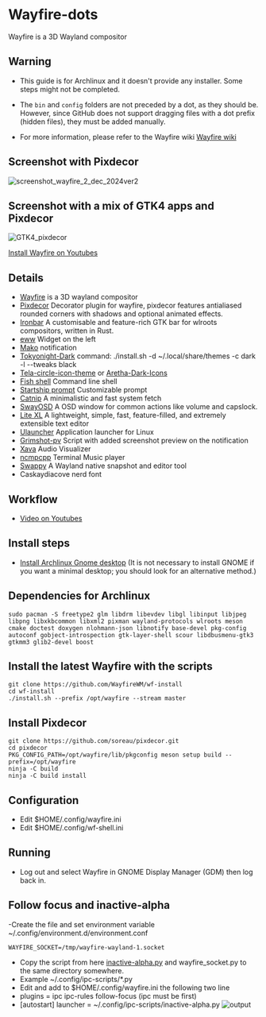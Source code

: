 # Wayfire-dots
Wayfire is a 3D Wayland compositor
## Warning 
- This guide is for Archlinux and it doesn't provide any installer. Some steps might not be completed.

- The ```bin``` and ```config``` folders are not preceded by a dot, as they should be. However,
  since GitHub does not support dragging files with a dot prefix (hidden files), they must be added manually.

- For more information, please refer to the Wayfire wiki [Wayfire wiki](https://github.com/WayfireWM/wayfire/wiki)
## Screenshot with Pixdecor
![screenshot_wayfire_2_dec_2024ver2](https://github.com/user-attachments/assets/6ce465da-e8a9-45d5-a87c-8932cd7ae366)

## Screenshot with a mix of GTK4 apps and Pixdecor 
![GTK4_pixdecor](https://github.com/user-attachments/assets/58606e37-6f79-4ad9-b1cf-20cef66b1213)


[Install Wayfire on Youtubes](https://youtu.be/abtU54uMXH0)

## Details
- [Wayfire](https://github.com/WayfireWM/wayfire) is a 3D wayland compositor
- [Pixdecor](https://github.com/soreau/pixdecor) Decorator plugin for wayfire, pixdecor features antialiased rounded corners with shadows and optional animated effects.
- [Ironbar](https://github.com/JakeStanger/ironbar) A customisable and feature-rich GTK bar for wlroots compositors, written in Rust.
- [eww](https://github.com/elkowar/eww) Widget on the left
- [Mako](https://github.com/emersion/mako) notification
- [Tokyonight-Dark](https://github.com/Fausto-Korpsvart/Tokyo-Night-GTK-Theme) command: ./install.sh -d ~/.local/share/themes -c dark -l --tweaks black
- [Tela-circle-icon-theme](https://github.com/vinceliuice/Tela-circle-icon-theme#tela-circle-icon-theme) or [Aretha-Dark-Icons](https://www.gnome-look.org/p/2180417) 
- [Fish shell](https://github.com/fish-shell/fish-shell) Command line shell
- [Startship prompt](https://starship.rs/) Customizable prompt
- [Catnip](https://github.com/iinsertNameHere/catnip) A minimalistic and fast system fetch
- [SwayOSD](https://github.com/ErikReider/SwayOSD) A OSD window for common actions like volume and capslock.
- [Lite XL](https://lite-xl.com/) A lightweight, simple, fast, feature-filled, and extremely extensible text editor
- [Ulauncher](https://ulauncher.io/) Application launcher for Linux
- [Grimshot-pv](https://github.com/ferdiebergado/grimshot-pv) Script with added screenshot preview on the notification
- [Xava](https://github.com/nikp123/xava#programming-opengl-shaders) Audio Visualizer
- [ncmpcpp](https://github.com/ncmpcpp/ncmpcpp) Terminal Music player
- [Swappy](https://github.com/jtheoof/swappy) A Wayland native snapshot and editor tool
- Caskaydiacove nerd font

## Workflow
- [Video on Youtubes](https://youtu.be/UAivOL47Qn4)

## Install steps
- [Install Archlinux Gnome desktop](https://youtu.be/5dzgKCZbSlA)
(It is not necessary to install GNOME if you want a minimal desktop; you should look for an alternative method.)
  
## Dependencies for Archlinux
```
sudo pacman -S freetype2 glm libdrm libevdev libgl libinput libjpeg libpng libxkbcommon libxml2 pixman wayland-protocols wlroots meson cmake doctest doxygen nlohmann-json libnotify base-devel pkg-config autoconf gobject-introspection gtk-layer-shell scour libdbusmenu-gtk3 gtkmm3 glib2-devel boost
```

## Install the latest Wayfire with the scripts
```
git clone https://github.com/WayfireWM/wf-install
cd wf-install
./install.sh --prefix /opt/wayfire --stream master
```
## Install Pixdecor
```
git clone https://github.com/soreau/pixdecor.git
cd pixdecor
PKG_CONFIG_PATH=/opt/wayfire/lib/pkgconfig meson setup build --prefix=/opt/wayfire
ninja -C build
ninja -C build install
```
## Configuration
- Edit $HOME/.config/wayfire.ini
- Edit $HOME/.config/wf-shell.ini


## Running
- Log out and select Wayfire in GNOME Display Manager (GDM) then log back in.

## Follow focus and inactive-alpha
-Create the file and set environment variable ~/.config/environment.d/environment.conf
```
WAYFIRE_SOCKET=/tmp/wayfire-wayland-1.socket
```
- Copy the script from here [inactive-alpha.py](https://github.com/WayfireWM/pywayfire/tree/main/scripts) and wayfire_socket.py to the same directory somewhere.
- Example ~/.config/ipc-scripts/*.py
- Edit and add to $HOME/.config/wayfire.ini the following two line 
- plugins = ipc ipc-rules follow-focus (ipc must be first)
- [autostart] launcher = ~/.config/ipc-scripts/inactive-alpha.py
![output](https://github.com/bluebyt/Wayfire-dots/assets/18442224/7d4a0a2a-c415-488a-8063-2e72946b823a)
